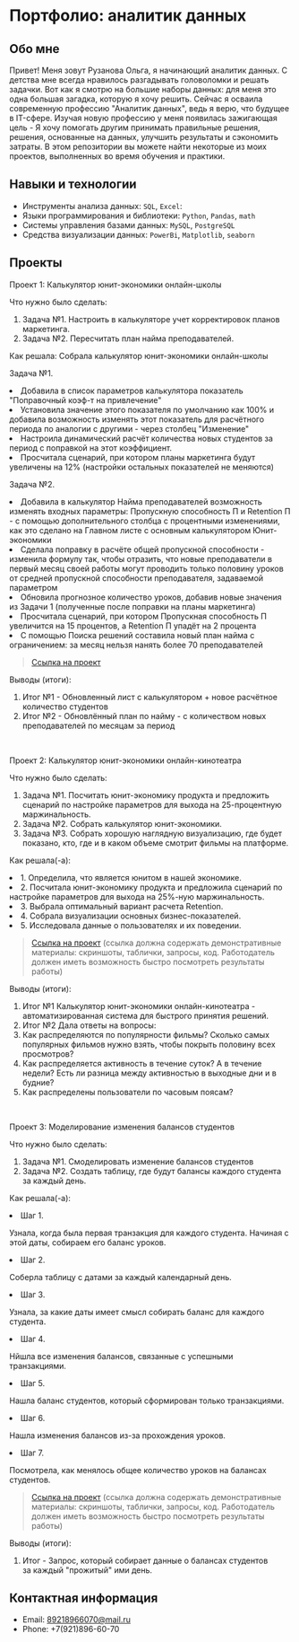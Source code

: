 # Портфолио: аналитик данных

## Обо мне 

Привет! Меня зовут Рузанова Ольга, я начинающий аналитик данных. 
С детства мне всегда нравилось разгадывать головоломки и решать задачки. Вот как я смотрю на большие наборы данных: для меня это одна большая загадка, которую я хочу решить. 
Сейчас я осваила современную профессию "Аналитик данных", ведь я верю, что будущее в IT-сфере. 
Изучая новую профессию у меня появилась зажигающая цель - Я хочу помогать другим принимать правильные решения, решения, основанные на данных, улучшить результаты и сэкономить затраты.
В этом репозитории вы можете найти некоторые из моих проектов, выполненных во время обучения и практики.
<br>

## Навыки и технологии
- Инструменты анализа данных: ``SQL``, ``Excel``: 
- Языки программирования и библиотеки: ``Python``, ``Pandas``, ``math``
- Системы управления базами данных: ``MySQL``, ``PostgreSQL``
- Средства визуализации данных: ``PowerBi``, ``Matplotlib``, ``seaborn``



## Проекты
<p> Проект 1: Калькулятор юнит-экономики онлайн-школы</p>
<p>Что нужно было сделать:<p>
<ol>
  <li>Задача №1. Настроить в калькуляторе учет корректировок планов маркетинга.
  <li>Задача №2. Пересчитать план найма преподавателей.
</ol>

<p>Как решала: Собрала калькулятор юнит-экономики онлайн-школы<p>
<p>Задача №1. <p>
<li> Добавила в список параметров калькулятора показатель "Поправочный коэф-т на привлечение"
<li> Установила значение этого показателя по умолчанию как 100% и добавила возможность изменять этот показатель для расчётного периода по аналогии с другими - через столбец "Изменение"
<li> Настроила динамический расчёт количества новых студентов за период с поправкой на этот коэффициент.
<li> Просчитала сценарий, при котором планы маркетинга будут увеличены на 12% (настройки остальных показателей не меняются)
<p>Задача №2.<p>
<li> Добавила в калькулятор Найма преподавателей возможность изменять входных параметры: Пропускную способность П и Retention П - с помощью дополнительного столбца с процентными изменениями, как это сделано на Главном листе с основным калькулятором Юнит-экономики
<li> Сделала поправку в расчёте общей пропускной способности - изменила формулу так, чтобы отразить, что новые преподаватели в первый месяц своей работы могут проводить только половину уроков от средней пропускной способности преподавателя, задаваемой параметром
<li> Обновила прогнозное количество уроков, добавив новые значения из Задачи 1 (полученные после поправки на планы маркетинга)
<li> Просчитала сценарий, при котором Пропускная способность П увеличится на 15 процентов, а Retention П упадёт на 2 процента
<li> С помощью Поиска решений составила новый план найма с ограничением: за месяц нельзя нанять более 70 преподавателей


> <a href="https://github.com/OlyaRuzanova/Data Analitic/blob/main/%D0%9F%D1%80%D0%BE%D0%B5%D0%BA%D1%82%201.%20%D0%9A%D0%B0%D0%BB%D1%8C%D0%BA%D1%83%D0%BB%D1%8F%D1%82%D0%BE%D1%80%20%D1%8E%D0%BD%D0%B8%D1%82-%D1%8D%D0%BA%D0%BE%D0%BD%D0%BE%D0%BC%D0%B8%D0%BA%D0%B8.xlsx)">Ссылка на проект</a>
  

<p>Выводы (итоги):<p>
<ol>
  <li>Итог №1 - Обновленный лист с калькулятором + новое расчётное количество студентов
  <li>Итог №2 - Обновлённый план по найму - с количеством новых преподавателей по месяцам за период
</ol>
<br> 

<p> Проект 2: Калькулятор юнит-экономики онлайн-кинотеатра</p>
<p>Что нужно было сделать:<p>
<ol>
  <li>Задача №1. Посчитать юнит-экономику продукта и предложить сценарий по настройке параметров для выхода на 25-процентную маржинальность.
  <li>Задача №2. Собрать калькулятор юнит-экономики.
  <li>Задача №3. Собрать хорошую наглядную визуализацию, где будет показано, кто, где и в каком объеме смотрит фильмы на платформе.
</ol>

<p>Как решала(-а): 
<li>1. Определила, что является юнитом в нашей экономике.
<li>2. Посчитала юнит-экономику продукта и предложила сценарий по настройке параметров для выхода на 25%-ную маржинальность.
<li>3. Выбрала оптимальный вариант расчета Retention. 
<li>4. Собрала визуализации основных бизнес-показателей.
<li>5. Исследовала данные о пользователях и их поведении.
</ol>    
  
> <a href="https://github.com/OlyaRuzanova/Data-Analitic/blob/main/%D0%9F%D1%80%D0%BE%D0%B5%D0%BA%D1%82%202.%20%D0%9A%D0%B0%D0%BB%D1%8C%D0%BA%D1%83%D0%BB%D1%8F%D1%82%D0%BE%D1%80%20%D1%8E%D0%BD%D0%B8%D1%82-%D1%8D%D0%BA%D0%BE%D0%BD%D0%BE%D0%BC%D0%B8%D0%BA%D0%B8%20%20%D0%BE%D0%BD%D0%BB%D0%B0%D0%B9%D0%BD-%D0%BA%D0%B8%D0%BD%D0%BE%D1%82%D0%B5%D0%B0%D1%82%D1%80%D0%B0.xlsx">Ссылка на проект</a>
 (ссылка должна содержать демонстративные материалы: скриншоты, таблички, запросы, код. Работодатель должен иметь возможность быстро посмотреть результаты работы)
 
<p>Выводы (итоги):<p>
<ol>
  <li>Итог №1 Калькулятор юнит-экономики онлайн-кинотеатра - автоматизированная система для быстрого принятия решений. </li>
  <li>Итог №2 Дала ответы на вопросы:
<li> Как распределяются по популярности фильмы? Сколько самых популярных фильмов нужно взять, чтобы покрыть половину всех просмотров?
<li> Как распределяется активность в течение суток? А в течение недели? Есть ли разница между активностью в выходные дни и в будние?
<li> Как распределены пользователи по часовым поясам?</li>
</ol>
<br> 


<p>Проект 3: Моделирование изменения балансов студентов</p> 
<p>Что нужно было сделать:<p>
<ol>
  <li>Задача №1. Смоделировать изменение балансов студентов</li>
  <li>Задача №2. Создать таблицу, где будут балансы каждого студента за каждый день.</li>
</ol>

<p>Как решала(-а): 
  <li> Шаг 1. 

Узнала, когда была первая транзакция для каждого студента. Начиная с этой даты, собираем его баланс уроков. 

<li>  Шаг 2. 

Соберла таблицу с датами за каждый календарный день.

<li>  Шаг 3. 

Узнала, за какие даты имеет смысл собирать баланс для каждого студента. 

<li> Шаг 4. 

Нйшла все изменения балансов, связанные с успешными транзакциями. 

<li> Шаг 5. 

Нашла баланс студентов, который сформирован только транзакциями. 

<li> Шаг 6. 

Нашла изменения балансов из-за прохождения уроков. 

<li> Шаг 7. 

Посмотрела, как менялось общее количество уроков на балансах студентов.<p>

> <a href="https://metabase.sky.pro/question/79230">Ссылка на проект</a>
(ссылка должна содержать демонстративные материалы: скриншоты, таблички, запросы, код. Работодатель должен иметь возможность быстро посмотреть результаты работы)
 
 <p>Выводы (итоги):<p>
<ol>
  <li>Итог - Запрос, который собирает данные о балансах студентов за каждый "прожитый" ими день.</li> 
</ol>

## Контактная информация
- Email: 89218966070@mail.ru
- Phone: +7(921)896-60-70
